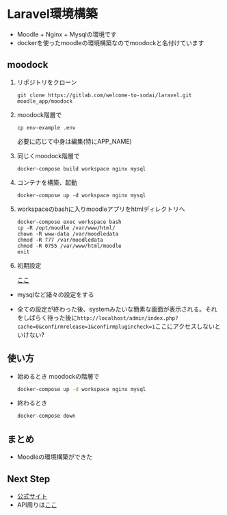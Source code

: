 # Laravel環境構築

- Moodle + Nginx + Mysqlの環境です
- dockerを使ったmoodleの環境構築なのでmoodockと名付けています

## moodock

1. リポジトリをクローン

   ```
   git clone https://gitlab.com/welcome-to-sodai/laravel.git moodle_app/moodock
   ```

2. moodock階層で

   ```
   cp env-example .env
   ```
   必要に応じて中身は編集(特にAPP_NAME)

3. 同じくmoodock階層で

   ```
   docker-compose build workspace nginx mysql
   ```

4. コンテナを構築、起動

   ```
   docker-compose up -d workspace nginx mysql
   ```

5. workspaceのbashに入りmoodleアプリをhtmlディレクトリへ

   ```
   docker-compose exec workspace bash
   cp -R /opt/moodle /var/www/html/
   chown -R www-data /var/moodledata
   chmod -R 777 /var/moodledata
   chmod -R 0755 /var/www/html/moodle
   exit
   ```


8. 初期設定

   [ここ](http://localhost/moodle)

- mysqlなど諸々の設定をする

- 全ての設定が終わった後、systemみたいな簡素な画面が表示される。それをしばらく待った後に`http://localhost/admin/index.php?cache=0&confirmrelease=1&confirmplugincheck=1`ここにアクセスしないといけない? 

## 使い方

- 始めるとき moodockの階層で
   ```bash
   docker-compose up -d workspace nginx mysql
   ```
- 終わるとき
   ```bash
   docker-compose down
   ```

## まとめ

- Moodleの環境構築ができた

## Next Step

- [公式サイト](https://docs.moodle.org/39/en/Main_page)
- API周りは[ここ](https://docs.moodle.org/39/en/Web_services)

   